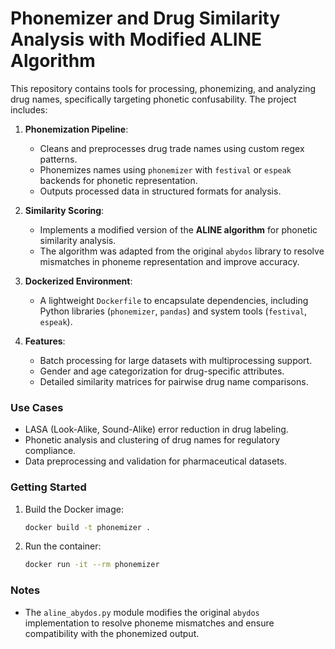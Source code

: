 # Phonemizer and Drug Similarity Analysis with Modified ALINE Algorithm

This repository contains tools for processing, phonemizing, and analyzing drug names, specifically targeting phonetic confusability. The project includes:

1. **Phonemization Pipeline**:
   - Cleans and preprocesses drug trade names using custom regex patterns.
   - Phonemizes names using `phonemizer` with `festival` or `espeak` backends for phonetic representation.
   - Outputs processed data in structured formats for analysis.

2. **Similarity Scoring**:
   - Implements a modified version of the **ALINE algorithm** for phonetic similarity analysis.
   - The algorithm was adapted from the original `abydos` library to resolve mismatches in phoneme representation and improve accuracy.

3. **Dockerized Environment**:
   - A lightweight `Dockerfile` to encapsulate dependencies, including Python libraries (`phonemizer`, `pandas`) and system tools (`festival`, `espeak`).

4. **Features**:
   - Batch processing for large datasets with multiprocessing support.
   - Gender and age categorization for drug-specific attributes.
   - Detailed similarity matrices for pairwise drug name comparisons.

### Use Cases
- LASA (Look-Alike, Sound-Alike) error reduction in drug labeling.
- Phonetic analysis and clustering of drug names for regulatory compliance.
- Data preprocessing and validation for pharmaceutical datasets.

### Getting Started
1. Build the Docker image:
   ```bash
   docker build -t phonemizer .
   ```
2. Run the container:
   ```bash
   docker run -it --rm phonemizer
   ```

### Notes
- The `aline_abydos.py` module modifies the original `abydos` implementation to resolve phoneme mismatches and ensure compatibility with the phonemized output.
